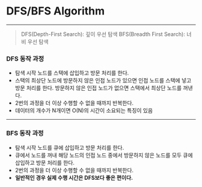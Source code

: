 # DFS/BFS Algorithm
---
> DFS(Depth-First Search): 깊이 우선 탐색
> BFS(Breadth First Search): 너비 우선 탐색


### DFS 동작 과정
- 탐색 시작 노드를 스택에 삽입하고 방문 처리를 한다.
- 스택의 최상단 노드에 방문하지 않은 인접 노드가 있으면 인접 노드를 스택에 넣고 방문 처리를 한다. 방문하지 않은 인접 노드가 없으면 스택에서 최상단 노드를 꺼낸다.
- 2번의 과정을 더 이상 수행할 수 없을 때까지 반복한다.
- 데이터의 개수가 N개이면 O(N)의 시간이 소요되는 특징이 있음
---

### BFS 동작 과정
- 탐색 시작 노드를 큐에 삽입하고 방문 처리를 한다.
- 큐에서 노드를 꺼내 해당 노드의 인접 노드 중에서 방문하지 않은 노드를 모두 큐에 삽입하고 방문 처리를 한다.
- 2번의 과정을 더 이상 수행할 수 없을 때까지 반복한다.
- **일반적인 경우 실제 수행 시간은 DFS보다 좋은 편이다.**